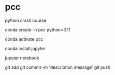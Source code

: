 # pcc
python crash course

conda create -n pcc python=3.11

conda activate pcc

conda install jupyter 

jupyter notebook

git add 
git commit -m 'description message'
git push


